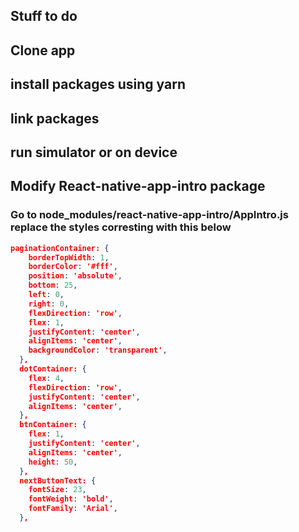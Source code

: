 ## Stuff to do

## Clone app

## install packages using yarn

## link packages 

## run simulator or on device

## 

## Modify React-native-app-intro package 
### Go to node_modules/react-native-app-intro/AppIntro.js replace the styles corresting with this below

```json
paginationContainer: {
    borderTopWidth: 1,  
    borderColor: '#fff',
    position: 'absolute',
    bottom: 25,
    left: 0,
    right: 0,
    flexDirection: 'row',
    flex: 1,
    justifyContent: 'center',
    alignItems: 'center',
    backgroundColor: 'transparent',
  },
  dotContainer: {
    flex: 4,
    flexDirection: 'row',
    justifyContent: 'center',
    alignItems: 'center',
  },
  btnContainer: {
    flex: 1,
    justifyContent: 'center',
    alignItems: 'center',
    height: 50,
  },
  nextButtonText: {
    fontSize: 23,
    fontWeight: 'bold',
    fontFamily: 'Arial',
  },
  ```